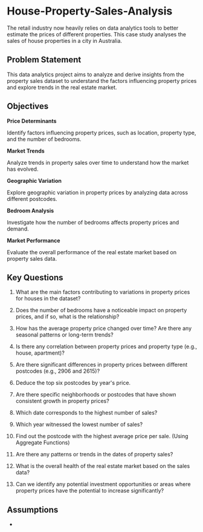 # House-Property-Sales-Analysis
The retail industry now heavily relies on data analytics tools to better estimate the prices of different properties. This case study analyses the sales of house properties in a city in Australia.

## Problem Statement

This data analytics project aims to analyze and derive insights from the property sales dataset  to  understand the factors influencing property prices and explore trends in the real estate market.

## Objectives
 **Price Determinants**
 
 Identify  factors influencing property prices, such as location, property type, and the number of bedrooms.

**Market Trends**

Analyze trends in property sales over time to understand how the market has evolved.

**Geographic Variation**

Explore geographic variation in property prices by analyzing data across different postcodes.

 **Bedroom Analysis**

 Investigate how the number of bedrooms affects property prices and demand.

 **Market Performance**
 
 Evaluate the overall performance of the real estate market based on property sales data.

## Key Questions

1. What are the main factors contributing to variations in property prices for houses in the dataset?

2. Does the number of bedrooms have a noticeable impact on property prices, and if so, what is the relationship?

3. How has the average property price changed over time? Are there any seasonal patterns or long-term trends?

4.  Is there any correlation between property prices and property type (e.g., house, apartment)?

5. Are there significant differences in property prices between different postcodes (e.g., 2906 and 2615)?

6. Deduce the top six postcodes by year's price.

7.  Are there  specific neighborhoods or postcodes that have shown consistent growth in property prices?

8.  Which date corresponds to the highest number of sales?

9.  Which year witnessed the lowest number of sales?

10. Find out the postcode with the highest average price per sale. (Using Aggregate Functions)

11. Are there any patterns or trends in the dates of property sales?

12.  What is the overall health of the real estate market based on the sales data?

13.   Can we identify any potential investment opportunities or areas where property prices have the potential to increase significantly?

## Assumptions
  -


